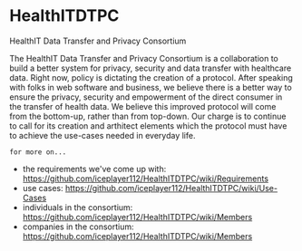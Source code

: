 HealthITDTPC
============

HealthIT Data Transfer and Privacy Consortium

The HealthIT Data Transfer and Privacy Consortium is a collaboration to build a better system for privacy, security and data transfer with healthcare data. Right now, policy is dictating the creation of a protocol.  After speaking with folks in web software and business, we believe there is a better way to ensure the privacy, security and empowerment of the direct consumer in the transfer of health data.  We believe this improved protocol will come from the bottom-up, rather than from top-down.  Our charge is to continue to call for its creation and arthitect elements which the protocol must have to achieve the use-cases needed in everyday life.


```
for more on...
```
* the requirements we've come up with: https://github.com/iceplayer112/HealthITDTPC/wiki/Requirements
* use cases: https://github.com/iceplayer112/HealthITDTPC/wiki/Use-Cases
* individuals in the consortium: https://github.com/iceplayer112/HealthITDTPC/wiki/Members
* companies in the consortium: https://github.com/iceplayer112/HealthITDTPC/wiki/Members
